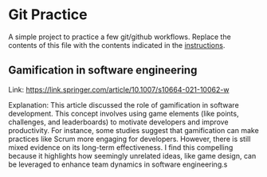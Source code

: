 # Git Practice
A simple project to practice a few git/github workflows.  Replace the contents of this file with the contents indicated in the [instructions](./instructions.md).

## Gamification in software engineering
Link: https://link.springer.com/article/10.1007/s10664-021-10062-w

Explanation: This article discussed the role of gamification in software development. This concept involves using game elements (like points, challenges, and leaderboards) to motivate developers and improve productivity. For instance, some studies suggest that gamification can make practices like Scrum more engaging for developers. However, there is still mixed evidence on its long-term effectiveness. I find this compelling because it highlights how seemingly unrelated ideas, like game design, can be leveraged to enhance team dynamics in software engineering.s